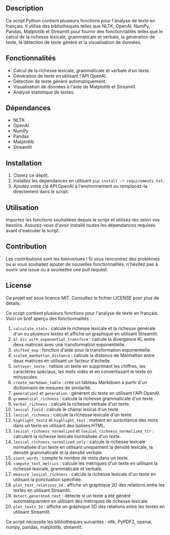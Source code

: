 Description
-----------

Ce script Python contient plusieurs fonctions pour l'analyse de texte en français. Il utilise des bibliothèques telles que NLTK, OpenAI, NumPy, Pandas, Matplotlib et Streamlit pour fournir des fonctionnalités telles que le calcul de la richesse lexicale, grammaticale et verbale, la génération de texte, la détection de texte généré et la visualisation de données.

Fonctionnalités
---------------

* Calcul de la richesse lexicale, grammaticale et verbale d'un texte.
* Génération de texte en utilisant l'API OpenAI.
* Détection de texte généré automatiquement.
* Visualisation de données à l'aide de Matplotlib et Streamlit.
* Analyse statistique de textes.

Dépendances
-----------

* NLTK
* OpenAI
* NumPy
* Pandas
* Matplotlib
* Streamlit

Installation
------------

1. Clonez ce dépôt.
2. Installez les dépendances en utilisant `pip install -r requirements.txt`.
3. Ajoutez votre clé API OpenAI à l'environnement ou remplacez-la directement dans le script.

Utilisation
-----------

Importez les fonctions souhaitées depuis le script et utilisez-les selon vos besoins. Assurez-vous d'avoir installé toutes les dépendances requises avant d'exécuter le script.

Contribution
------------

Les contributions sont les bienvenues ! Si vous rencontrez des problèmes ou si vous souhaitez ajouter de nouvelles fonctionnalités, n'hésitez pas à ouvrir une issue ou à soumettre une pull request.

License
-------

Ce projet est sous licence MIT. Consultez le fichier LICENSE pour plus de détails.

Ce script contient plusieurs fonctions pour l'analyse de texte en français. Voici un bref aperçu des fonctionnalités :

1. `calculate_stats` : calcule la richesse lexicale et la richesse générale d'un ou plusieurs textes et affiche un graphique en utilisant Streamlit.
2. `kl_div_with_exponential_transform` : calcule la divergence KL entre deux matrices avec une transformation exponentielle.
3. `shifted_exp` : fonction d'aide pour la transformation exponentielle.
4. `scaled_manhattan_distance` : calcule la distance de Manhattan entre deux matrices en utilisant un facteur d'échelle.
5. `nettoyer_texte` : nettoie un texte en supprimant les chiffres, les caractères spéciaux, les mots vides et en convertissant le texte en minuscules.
6. `create_markdown_table` : crée un tableau Markdown à partir d'un dictionnaire de mesures de similarité.
7. `generation2` et `generation` : génèrent du texte en utilisant l'API OpenAI.
8. `grammatical_richness` : calcule la richesse grammaticale d'un texte.
9. `verbal_richness` : calcule la richesse verbale d'un texte.
10. `lexical_field` : calcule le champ lexical d'un texte.
11. `lexical_richness` : calcule la richesse lexicale d'un texte.
12. `highlight_text2` et `highlight_text` : mettent en surbrillance des mots dans un texte en utilisant des balises HTML.
13. `lexical_richness_normalized` et `lexical_richness_normalized_ttr` : calculent la richesse lexicale normalisée d'un texte.
14. `lexical_richness_normalized_only` : calcule la richesse lexicale normalisée d'un texte en utilisant uniquement la densité lexicale, la densité grammaticale et la densité verbale.
15. `count_words` : compte le nombre de mots dans un texte.
16. `compute_text_metrics` : calcule les métriques d'un texte en utilisant la richesse lexicale, grammaticale et verbale.
17. `measure_lexical_richness` : calcule la richesse lexicale d'un texte en utilisant la ponctuation spécifiée.
18. `plot_text_relations_2d` : affiche un graphique 2D des relations entre les textes en utilisant Streamlit.
19. `detect_generated_text` : détecte si un texte a été généré automatiquement en utilisant des métriques de richesse lexicale.
20. `plot_texts_3d` : affiche un graphique 3D des relations entre les textes en utilisant Streamlit.

Ce script nécessite les bibliothèques suivantes : nltk, PyPDF2, openai, numpy, pandas, matplotlib, streamlit.
